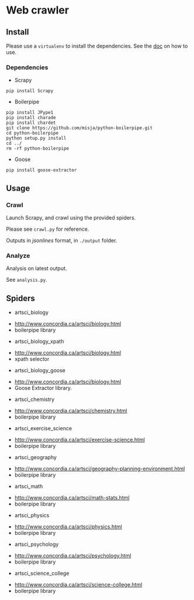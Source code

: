 # Web crawler

## Install

Please use a `virtualenv` to install the dependencies.
See the [doc](https://virtualenv.pypa.io/en/stable/installation/) on how to
use.

### Dependencies

* Scrapy
```
pip install Scrapy
```
* Boilerpipe
```
pip install JPype1
pip install charade
pip install chardet
git clone https://github.com/misja/python-boilerpipe.git
cd python-boilerpipe
python setup.py install
cd ../
rm -rf python-boilerpipe
```
* Goose
```
pip install goose-extractor
```

## Usage

### Crawl

Launch Scrapy, and crawl using the provided spiders.

Please see `crawl.py` for reference.

Outputs in *jsonlines* format, in `./output` folder.

### Analyze

Analysis on latest output.

See `analysis.py`.

## Spiders

* artsci_biology
 - http://www.concordia.ca/artsci/biology.html
 - boilerpipe library
* artsci_biology_xpath
 - http://www.concordia.ca/artsci/biology.html
 - xpath selector
* artsci_biology_goose
 - http://www.concordia.ca/artsci/biology.html
 - Goose Extractor library.
* artsci_chemistry
 - http://www.concordia.ca/artsci/chemistry.html
 - boilerpipe library
* artsci_exercise_science
 - http://www.concordia.ca/artsci/exercise-science.html
 - boilerpipe library
* artsci_geography
 - http://www.concordia.ca/artsci/geography-planning-environment.html
 - boilerpipe library
* artsci_math
 - http://www.concordia.ca/artsci/math-stats.html
 - boilerpipe library
* artsci_physics
 - http://www.concordia.ca/artsci/physics.html
 - boilerpipe library
* artsci_psychology
 - http://www.concordia.ca/artsci/psychology.html
 - boilerpipe library
* artsci_science_college
 - http://www.concordia.ca/artsci/science-college.html
 - boilerpipe library
